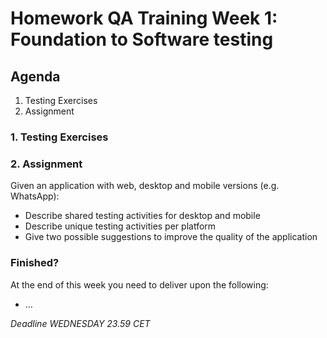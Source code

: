 # Homework QA Training Week 1: Foundation to Software testing

## Agenda

1. Testing Exercises
2. Assignment

### 1. Testing Exercises

### 2. Assignment

Given an application with web, desktop and mobile versions (e.g. WhatsApp):

- Describe shared testing activities for desktop and mobile
- Describe unique testing activities per platform
- Give two possible suggestions to improve the quality of the application

### Finished?

At the end of this week you need to deliver upon the following:

- ...

_Deadline WEDNESDAY 23.59 CET_
